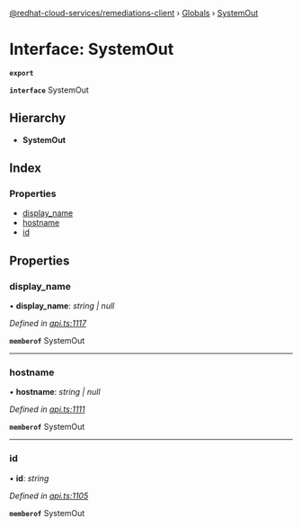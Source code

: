 [@redhat-cloud-services/remediations-client](../README.md) › [Globals](../globals.md) › [SystemOut](systemout.md)

# Interface: SystemOut

**`export`** 

**`interface`** SystemOut

## Hierarchy

* **SystemOut**

## Index

### Properties

* [display_name](systemout.md#display_name)
* [hostname](systemout.md#hostname)
* [id](systemout.md#id)

## Properties

###  display_name

• **display_name**: *string | null*

*Defined in [api.ts:1117](https://github.com/Hyperkid123/javascript-clients/blob/master/packages/remediations/api.ts#L1117)*

**`memberof`** SystemOut

___

###  hostname

• **hostname**: *string | null*

*Defined in [api.ts:1111](https://github.com/Hyperkid123/javascript-clients/blob/master/packages/remediations/api.ts#L1111)*

**`memberof`** SystemOut

___

###  id

• **id**: *string*

*Defined in [api.ts:1105](https://github.com/Hyperkid123/javascript-clients/blob/master/packages/remediations/api.ts#L1105)*

**`memberof`** SystemOut
